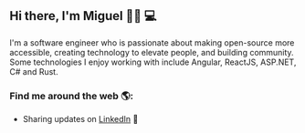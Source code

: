 ## Hi there, I'm Miguel 👋🏼 💻

<!--<img src="https://raw.githubusercontent.com/M0nica/M0nica/master/gh-header-image-cropped.png" alt="banner that says Miguel Bogota - software engineer">-->
I'm a software engineer who is passionate about making open-source more accessible, creating technology to elevate people, and building community. Some technologies I enjoy working with include Angular, ReactJS, ASP.NET, C# and Rust.


### Find me around the web 🌎:
- Sharing updates on <a href="https://www.linkedin.com/in/miguelbogota/">LinkedIn</a> 💼
